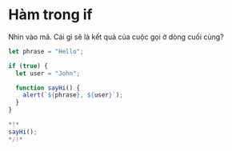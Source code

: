 
# Hàm trong if

Nhìn vào mã. Cái gì sẽ là kết quả của cuộc gọi ở dòng cuối cùng?

```js run
let phrase = "Hello";

if (true) {
  let user = "John";

  function sayHi() {
    alert(`${phrase}, ${user}`);
  }
}

*!*
sayHi();
*/!*
```
